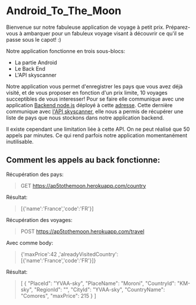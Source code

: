 # Android_To_The_Moon

Bienvenue sur notre fabuleuse application de voyage à petit prix.
Préparez-vous à ambarquer pour un fabuleux voyage visant à découvrir ce qu'il se passe sous le capot! :)


Notre application fonctionne en trois sous-blocs:
  - La partie Android
  - Le Back End
  - L'API skyscanner
  
Notre application vous permet d'enregistrer les pays que vous avez déjà visité, et de vous proposer en fonction d'un prix limite, 10 voyages succeptibles de vous interesser!
Pour se faire elle communique avec une application [Backend node.js](https://github.com/demas59/Back_To_The_Moon) déployé à cette [adresse](https://ap5tothemoon.herokuapp.com/country).
Cette dernière communique avec [l'API skyscanner](https://rapidapi.com/skyscanner/api/skyscanner-flight-search?endpoint=5a9ca8d2e4b084deb4ea61a9), elle nous a permis de récupérer une
liste de pays que nous stockons dans notre application backend.

Il existe cependant une limitation liée à cette API. On ne peut réalisé que 50 appels par minutes. Ce qui rend parfois notre application momentanément inutilisable.

## Comment les appels au back fonctionne:

Récupération des pays:
> GET https://ap5tothemoon.herokuapp.com/country

Résultat:
>[{'name':'France','code':'FR'}]

Récupération des voyages:
> POST https://ap5tothemoon.herokuapp.com/travel

Avec comme body:
>{'maxPrice':42 ,'alreadyVisitedCountry':[{'name':'France','code':'FR'}]}

Résultat:
>[
    {
        "PlaceId": "YVAA-sky",
        "PlaceName": "Moroni",
        "CountryId": "KM-sky",
        "RegionId": "",
        "CityId": "YVAA-sky",
        "CountryName": "Comores",
        "maxPrice": 215
    }
   ]
